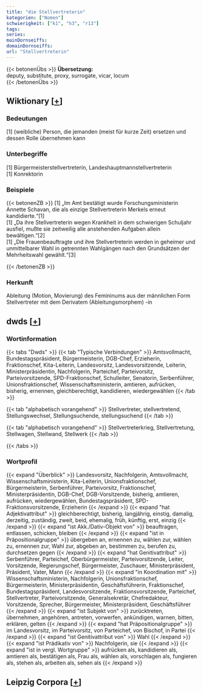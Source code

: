 ```yaml
---
title: "die Stellvertreterin"
kategorien: ["Nomen"]
schwierigkeit: ["k1", "h3", "r13"]
tags:
series:
mainDornseiffs:
domainDornseiffs:
url: "Stellvertreterin"
---
```


{{< betonenÜbs >}}
**Übersetzung:**  
deputy, substitute, proxy, surrogate, vicar, locum  
{{< /betonenÜbs >}}

## Wiktionary [[+](https://de.wiktionary.org/wiki/Stellvertreterin)]

### Bedeutungen
[1] (weibliche) Person, die jemanden (meist für kurze Zeit) ersetzen und dessen Rolle übernehmen kann  

### Unterbegriffe
[1] Bürgermeisterstellvertreterin, Landeshauptmannstellvertreterin  
[1] Konrektorin  

### Beispiele
{{< betonenZB >}}
[1] „Im Amt bestätigt wurde Forschungsministerin Annette Schavan, die als einzige Stellvertreterin Merkels erneut kandidierte.“[1]  
[1] „Da ihre Stellvertreterin wegen Krankheit in dem schwierigen Schuljahr ausfiel, mußte sie zeitweilig alle anstehenden Aufgaben allein bewältigen.“[2]  
[1] „Die Frauenbeauftragte und ihre Stellvertreterin werden in geheimer und unmittelbarer Wahl in getrennten Wahlgängen nach den Grundsätzen der Mehrheitswahl gewählt.“[3]  

{{< /betonenZB >}}
### Herkunft
Ableitung (Motion, Movierung) des Femininums aus der männlichen Form Stellvertreter mit dem Derivatem (Ableitungsmorphem) -in  



## dwds [[+](https://www.dwds.de/wb/Stellvertreterin)]

### Wortinformation
{{< tabs "Dwds" >}}
{{< tab "Typische Verbindungen" >}}
Amtsvollmacht, Bundestagspräsident, Bürgermeisterin, DGB-Chef, Erzieherin, Fraktionschef, Kita-Leiterin, Landesvorsitz, Landesvorsitzende, Leiterin, Ministerpräsidentin, Nachfolgerin, Parteichef, Parteivorsitz, Parteivorsitzende, SPD-Fraktionschef, Schulleiter, Senatorin, Serbenführer, Unionsfraktionschef, Wissenschaftsministerin, amtieren, aufrücken, bisherig, ernennen, gleichberechtigt, kandidieren, wiedergewählen
{{< /tab >}}

{{< tab "alphabetisch vorangehend" >}}
Stellvertreter, stellvertretend, Stellungswechsel, Stellungsuchende, stellungsuchend
{{< /tab >}}

{{< tab "alphabetisch vorangehend" >}}
Stellvertreterkrieg, Stellvertretung, Stellwagen, Stellwand, Stellwerk
{{< /tab >}}

{{< /tabs >}}

### Wortprofil
{{< expand "Überblick" >}} Landesvorsitz, Nachfolgerin, Amtsvollmacht, Wissenschaftsministerin, Kita-Leiterin, Unionsfraktionschef, Bürgermeisterin, Serbenführer, Parteivorsitz, Fraktionschef, Ministerpräsidentin, DGB-Chef, DGB-Vorsitzende, bisherig, amtieren, aufrücken, wiedergewählen, Bundestagspräsident, SPD-Fraktionsvorsitzende, Erzieherin {{< /expand >}}
{{< expand "hat Adjektivattribut" >}} gleichberechtigt, bisherig, langjährig, einstig, damalig, derzeitig, zuständig, zweit, beid, ehemalig, früh, künftig, erst, einzig {{< /expand >}}
{{< expand "ist Akk./Dativ-Objekt von" >}} beauftragen, entlassen, schicken, bleiben {{< /expand >}}
{{< expand "ist in Präpositionalgruppe" >}} übergeben an, ernennen zu, wählen zur, wählen zu, ernennen zur, Wahl zur, abgeben an, bestimmen zu, berufen zu, durchsetzen gegen {{< /expand >}}
{{< expand "hat Genitivattribut" >}} Serbenführer, Parteichef, Oberbürgermeister, Parteivorsitzende, Leiter, Vorsitzende, Regierungschef, Bürgermeister, Zuschauer, Ministerpräsident, Präsident, Vater, Mann {{< /expand >}}
{{< expand "in Koordination mit" >}} Wissenschaftsministerin, Nachfolgerin, Unionsfraktionschef, Bürgermeisterin, Ministerpräsidentin, Geschäftsführerin, Fraktionschef, Bundestagspräsident, Landesvorsitzende, Fraktionsvorsitzende, Parteichef, Stellvertreter, Parteivorsitzende, Generalsekretär, Chefredakteur, Vorsitzende, Sprecher, Bürgermeister, Ministerpräsident, Geschäftsführer {{< /expand >}}
{{< expand "ist Subjekt von" >}} zurücktreten, übernehmen, angehören, antreten, vorwerfen, ankündigen, warnen, bitten, erklären, gelten {{< /expand >}}
{{< expand "hat Präpositionalgruppe" >}} im Landesvorsitz, im Parteivorsitz, von Parteichef, von Bischof, in Partei {{< /expand >}}
{{< expand "ist Genitivattribut von" >}} Wahl {{< /expand >}}
{{< expand "ist Prädikativ von" >}} Nachfolgerin, sie {{< /expand >}}
{{< expand "ist in vergl. Wortgruppe" >}} aufrücken als, kandidieren als, amtieren als, bestätigen als, Frau als, wählen als, vorschlagen als, fungieren als, stehen als, arbeiten als, sehen als {{< /expand >}}

## Leipzig Corpora [[+](https://corpora.uni-leipzig.de/en/res?word=Stellvertreterin&corpusId=deu_newscrawl-public_2018)]


